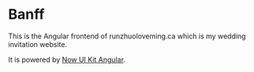 # Banff

This is the Angular frontend of runzhuoloveming.ca which is my wedding invitation website.

It is powered by [Now UI Kit Angular](https://timcreative.github.io/now-ui-kit-angular/index).

